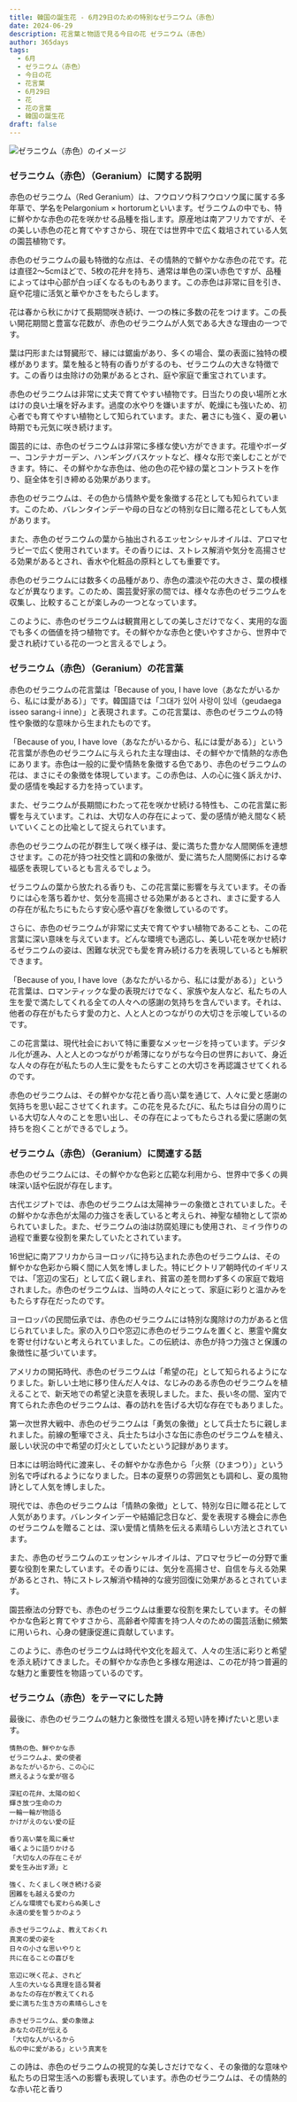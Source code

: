 ```yaml
---
title: 韓国の誕生花 - 6月29日のための特別なゼラニウム（赤色）
date: 2024-06-29
description: 花言葉と物語で見る今日の花 ゼラニウム（赤色）
author: 365days
tags:
  - 6月
  - ゼラニウム（赤色）
  - 今日の花
  - 花言葉
  - 6月29日
  - 花
  - 花の言葉
  - 韓国の誕生花
draft: false
---
```



![ゼラニウム（赤色）のイメージ](https://cdn.pixabay.com/photo/2019/07/12/14/52/geranium-4333041_1280.jpg#center#center)


### ゼラニウム（赤色）（Geranium）に関する説明

赤色のゼラニウム（Red Geranium）は、フウロソウ科フウロソウ属に属する多年草で、学名をPelargonium × hortorumといいます。ゼラニウムの中でも、特に鮮やかな赤色の花を咲かせる品種を指します。原産地は南アフリカですが、その美しい赤色の花と育てやすさから、現在では世界中で広く栽培されている人気の園芸植物です。

赤色のゼラニウムの最も特徴的な点は、その情熱的で鮮やかな赤色の花です。花は直径2〜5cmほどで、5枚の花弁を持ち、通常は単色の深い赤色ですが、品種によっては中心部が白っぽくなるものもあります。この赤色は非常に目を引き、庭や花壇に活気と華やかさをもたらします。

花は春から秋にかけて長期間咲き続け、一つの株に多数の花をつけます。この長い開花期間と豊富な花数が、赤色のゼラニウムが人気である大きな理由の一つです。

葉は円形または腎臓形で、縁には鋸歯があり、多くの場合、葉の表面に独特の模様があります。葉を触ると特有の香りがするのも、ゼラニウムの大きな特徴です。この香りは虫除けの効果があるとされ、庭や家庭で重宝されています。

赤色のゼラニウムは非常に丈夫で育てやすい植物です。日当たりの良い場所と水はけの良い土壌を好みます。過度の水やりを嫌いますが、乾燥にも強いため、初心者でも育てやすい植物として知られています。また、暑さにも強く、夏の暑い時期でも元気に咲き続けます。

園芸的には、赤色のゼラニウムは非常に多様な使い方ができます。花壇やボーダー、コンテナガーデン、ハンギングバスケットなど、様々な形で楽しむことができます。特に、その鮮やかな赤色は、他の色の花や緑の葉とコントラストを作り、庭全体を引き締める効果があります。

赤色のゼラニウムは、その色から情熱や愛を象徴する花としても知られています。このため、バレンタインデーや母の日などの特別な日に贈る花としても人気があります。

また、赤色のゼラニウムの葉から抽出されるエッセンシャルオイルは、アロマセラピーで広く使用されています。その香りには、ストレス解消や気分を高揚させる効果があるとされ、香水や化粧品の原料としても重要です。

赤色のゼラニウムには数多くの品種があり、赤色の濃淡や花の大きさ、葉の模様などが異なります。このため、園芸愛好家の間では、様々な赤色のゼラニウムを収集し、比較することが楽しみの一つとなっています。

このように、赤色のゼラニウムは観賞用としての美しさだけでなく、実用的な面でも多くの価値を持つ植物です。その鮮やかな赤色と使いやすさから、世界中で愛され続けている花の一つと言えるでしょう。

### ゼラニウム（赤色）（Geranium）の花言葉

赤色のゼラニウムの花言葉は「Because of you, I have love（あなたがいるから、私には愛がある）」です。韓国語では「그대가 있어 사랑이 있네（geudaega isseo sarang-i inne）」と表現されます。この花言葉は、赤色のゼラニウムの特性や象徴的な意味から生まれたものです。

「Because of you, I have love（あなたがいるから、私には愛がある）」という花言葉が赤色のゼラニウムに与えられた主な理由は、その鮮やかで情熱的な赤色にあります。赤色は一般的に愛や情熱を象徴する色であり、赤色のゼラニウムの花は、まさにその象徴を体現しています。この赤色は、人の心に強く訴えかけ、愛の感情を喚起する力を持っています。

また、ゼラニウムが長期間にわたって花を咲かせ続ける特性も、この花言葉に影響を与えています。これは、大切な人の存在によって、愛の感情が絶え間なく続いていくことの比喩として捉えられています。

赤色のゼラニウムの花が群生して咲く様子は、愛に満ちた豊かな人間関係を連想させます。この花が持つ社交性と調和の象徴が、愛に満ちた人間関係における幸福感を表現しているとも言えるでしょう。

ゼラニウムの葉から放たれる香りも、この花言葉に影響を与えています。その香りには心を落ち着かせ、気分を高揚させる効果があるとされ、まさに愛する人の存在が私たちにもたらす安心感や喜びを象徴しているのです。

さらに、赤色のゼラニウムが非常に丈夫で育てやすい植物であることも、この花言葉に深い意味を与えています。どんな環境でも適応し、美しい花を咲かせ続けるゼラニウムの姿は、困難な状況でも愛を育み続ける力を表現しているとも解釈できます。

「Because of you, I have love（あなたがいるから、私には愛がある）」という花言葉は、ロマンティックな愛の表現だけでなく、家族や友人など、私たちの人生を愛で満たしてくれる全ての人々への感謝の気持ちを含んでいます。それは、他者の存在がもたらす愛の力と、人と人とのつながりの大切さを示唆しているのです。

この花言葉は、現代社会において特に重要なメッセージを持っています。デジタル化が進み、人と人とのつながりが希薄になりがちな今日の世界において、身近な人々の存在が私たちの人生に愛をもたらすことの大切さを再認識させてくれるのです。

赤色のゼラニウムは、その鮮やかな花と香り高い葉を通じて、人々に愛と感謝の気持ちを思い起こさせてくれます。この花を見るたびに、私たちは自分の周りにいる大切な人々のことを思い出し、その存在によってもたらされる愛に感謝の気持ちを抱くことができるでしょう。

### ゼラニウム（赤色）（Geranium）に関連する話

赤色のゼラニウムには、その鮮やかな色彩と広範な利用から、世界中で多くの興味深い話や伝説が存在します。

古代エジプトでは、赤色のゼラニウムは太陽神ラーの象徴とされていました。その鮮やかな赤色が太陽の力強さを表していると考えられ、神聖な植物として崇められていました。また、ゼラニウムの油は防腐処理にも使用され、ミイラ作りの過程で重要な役割を果たしていたとされています。

16世紀に南アフリカからヨーロッパに持ち込まれた赤色のゼラニウムは、その鮮やかな色彩から瞬く間に人気を博しました。特にビクトリア朝時代のイギリスでは、「窓辺の宝石」として広く親しまれ、貧富の差を問わず多くの家庭で栽培されました。赤色のゼラニウムは、当時の人々にとって、家庭に彩りと温かみをもたらす存在だったのです。

ヨーロッパの民間伝承では、赤色のゼラニウムには特別な魔除けの力があると信じられていました。家の入り口や窓辺に赤色のゼラニウムを置くと、悪霊や魔女を寄せ付けないと考えられていました。この伝統は、赤色が持つ力強さと保護の象徴性に基づいています。

アメリカの開拓時代、赤色のゼラニウムは「希望の花」として知られるようになりました。新しい土地に移り住んだ人々は、なじみのある赤色のゼラニウムを植えることで、新天地での希望と決意を表現しました。また、長い冬の間、室内で育てられた赤色のゼラニウムは、春の訪れを告げる大切な存在でもありました。

第一次世界大戦中、赤色のゼラニウムは「勇気の象徴」として兵士たちに親しまれました。前線の塹壕でさえ、兵士たちは小さな缶に赤色のゼラニウムを植え、厳しい状況の中で希望の灯火としていたという記録があります。

日本には明治時代に渡来し、その鮮やかな赤色から「火祭（ひまつり）」という別名で呼ばれるようになりました。日本の夏祭りの雰囲気とも調和し、夏の風物詩として人気を博しました。

現代では、赤色のゼラニウムは「情熱の象徴」として、特別な日に贈る花として人気があります。バレンタインデーや結婚記念日など、愛を表現する機会に赤色のゼラニウムを贈ることは、深い愛情と情熱を伝える素晴らしい方法とされています。

また、赤色のゼラニウムのエッセンシャルオイルは、アロマセラピーの分野で重要な役割を果たしています。その香りには、気分を高揚させ、自信を与える効果があるとされ、特にストレス解消や精神的な疲労回復に効果があるとされています。

園芸療法の分野でも、赤色のゼラニウムは重要な役割を果たしています。その鮮やかな色彩と育てやすさから、高齢者や障害を持つ人々のための園芸活動に頻繁に用いられ、心身の健康促進に貢献しています。

このように、赤色のゼラニウムは時代や文化を超えて、人々の生活に彩りと希望を添え続けてきました。その鮮やかな赤色と多様な用途は、この花が持つ普遍的な魅力と重要性を物語っているのです。

### ゼラニウム（赤色）をテーマにした詩

最後に、赤色のゼラニウムの魅力と象徴性を讃える短い詩を捧げたいと思います。

```
情熱の色、鮮やかな赤
ゼラニウムよ、愛の使者
あなたがいるから、この心に
燃えるような愛が宿る

深紅の花弁、太陽の如く
輝き放つ生命の力
一輪一輪が物語る
かけがえのない愛の証

香り高い葉を風に乗せ
囁くように語りかける
「大切な人の存在こそが
愛を生み出す源」と

強く、たくましく咲き続ける姿
困難をも越える愛の力
どんな環境でも変わらぬ美しさ
永遠の愛を誓うかのよう

赤きゼラニウムよ、教えておくれ
真実の愛の姿を
日々の小さな思いやりと
共に在ることの喜びを

窓辺に咲く花よ、されど
人生の大いなる真理を語る賢者
あなたの存在が教えてくれる
愛に満ちた生き方の素晴らしさを

赤きゼラニウム、愛の象徴よ
あなたの花が伝える
「大切な人がいるから
私の中に愛がある」という真実を
```

この詩は、赤色のゼラニウムの視覚的な美しさだけでなく、その象徴的な意味や私たちの日常生活への影響も表現しています。赤色のゼラニウムは、その情熱的な赤い花と香り